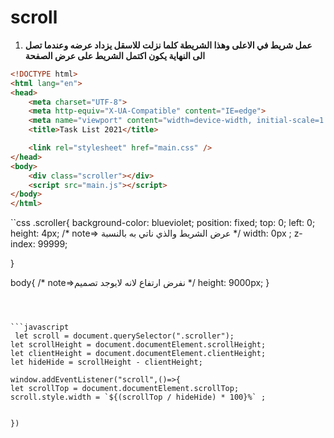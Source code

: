 # scroll

1) **عمل شريط في الاعلى وهذا الشريطة كلما نزلت للاسقل يزداد عرضه وعندما تصل الى النهاية يكون اكتمل الشريط على عرض الصفحة**


```html
<!DOCTYPE html>
<html lang="en">
<head>
	<meta charset="UTF-8">
	<meta http-equiv="X-UA-Compatible" content="IE=edge">
	<meta name="viewport" content="width=device-width, initial-scale=1.0">
	<title>Task List 2021</title>

	<link rel="stylesheet" href="main.css" />
</head>
<body>
	<div class="scroller"></div>
	<script src="main.js"></script>
</body>
</html>
```



``css
.scroller{
    background-color: blueviolet;
    position: fixed;
    top: 0;
    left: 0;
    height: 4px;
    /* note=> عرض الشريط والذي ناتي به بالنسبة */
    width: 0px ; 
    z-index: 99999;

}

body{
    /* note=>نفرض ارتفاع لانه لايوجد تصميم  */
    height: 9000px; 
}

```



```javascript
 let scroll = document.querySelector(".scroller");
let scrollHeight = document.documentElement.scrollHeight;
let clientHeight = document.documentElement.clientHeight;
let hideHide = scrollHeight - clientHeight;

window.addEventListener("scroll",()=>{
let scrollTop = document.documentElement.scrollTop;
scroll.style.width = `${(scrollTop / hideHide) * 100}%` ;


})
```

